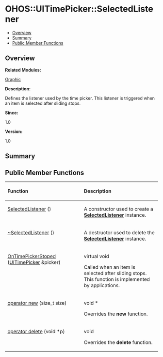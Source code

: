 # OHOS::UITimePicker::SelectedListener<a name="ZH-CN_TOPIC_0000001054479591"></a>

-   [Overview](#section1833975619165634)
-   [Summary](#section667472833165634)
-   [Public Member Functions](#pub-methods)

## **Overview**<a name="section1833975619165634"></a>

**Related Modules:**

[Graphic](Graphic.md)

**Description:**

Defines the listener used by the time picker. This listener is triggered when an item is selected after sliding stops. 

**Since:**

1.0

**Version:**

1.0

## **Summary**<a name="section667472833165634"></a>

## Public Member Functions<a name="pub-methods"></a>

<a name="table1309830795165634"></a>
<table><thead align="left"><tr id="row1932788756165634"><th class="cellrowborder" valign="top" width="50%" id="mcps1.1.3.1.1"><p id="p1321505514165634"><a name="p1321505514165634"></a><a name="p1321505514165634"></a>Function</p>
</th>
<th class="cellrowborder" valign="top" width="50%" id="mcps1.1.3.1.2"><p id="p588284870165634"><a name="p588284870165634"></a><a name="p588284870165634"></a>Description</p>
</th>
</tr>
</thead>
<tbody><tr id="row665571311165634"><td class="cellrowborder" valign="top" width="50%" headers="mcps1.1.3.1.1 "><p id="p27168149165634"><a name="p27168149165634"></a><a name="p27168149165634"></a><a href="Graphic.md#gaf68f896c9d4e4c14a56c201d8e4b3db1">SelectedListener</a> ()</p>
</td>
<td class="cellrowborder" valign="top" width="50%" headers="mcps1.1.3.1.2 "><p id="p1692681518165634"><a name="p1692681518165634"></a><a name="p1692681518165634"></a> </p>
<p id="p1657108427165634"><a name="p1657108427165634"></a><a name="p1657108427165634"></a>A constructor used to create a <strong id="b129146738165634"><a name="b129146738165634"></a><a name="b129146738165634"></a><a href="OHOS-UITimePicker-SelectedListener.md">SelectedListener</a></strong> instance. </p>
</td>
</tr>
<tr id="row1919661819165634"><td class="cellrowborder" valign="top" width="50%" headers="mcps1.1.3.1.1 "><p id="p696727508165634"><a name="p696727508165634"></a><a name="p696727508165634"></a><a href="Graphic.md#ga59db1409429fa0c598e3cf70a8ec2738">~SelectedListener</a> ()</p>
</td>
<td class="cellrowborder" valign="top" width="50%" headers="mcps1.1.3.1.2 "><p id="p1067594605165634"><a name="p1067594605165634"></a><a name="p1067594605165634"></a> </p>
<p id="p1133837269165634"><a name="p1133837269165634"></a><a name="p1133837269165634"></a>A destructor used to delete the <strong id="b1440897267165634"><a name="b1440897267165634"></a><a name="b1440897267165634"></a><a href="OHOS-UITimePicker-SelectedListener.md">SelectedListener</a></strong> instance. </p>
</td>
</tr>
<tr id="row973617831165634"><td class="cellrowborder" valign="top" width="50%" headers="mcps1.1.3.1.1 "><p id="p783645742165634"><a name="p783645742165634"></a><a name="p783645742165634"></a><a href="Graphic.md#ga525c9a0f0c5b51e0086a53dc5b0b5301">OnTimePickerStoped</a> (<a href="OHOS-UITimePicker.md">UITimePicker</a> &amp;picker)</p>
</td>
<td class="cellrowborder" valign="top" width="50%" headers="mcps1.1.3.1.2 "><p id="p2101506002165634"><a name="p2101506002165634"></a><a name="p2101506002165634"></a>virtual void </p>
<p id="p914611704165634"><a name="p914611704165634"></a><a name="p914611704165634"></a>Called when an item is selected after sliding stops. This function is implemented by applications. </p>
</td>
</tr>
<tr id="row609245340165634"><td class="cellrowborder" valign="top" width="50%" headers="mcps1.1.3.1.1 "><p id="p1288803275165634"><a name="p1288803275165634"></a><a name="p1288803275165634"></a><a href="Graphic.md#ga4854963aa969ee20a6cd174a70f5cd23">operator new</a> (size_t size)</p>
</td>
<td class="cellrowborder" valign="top" width="50%" headers="mcps1.1.3.1.2 "><p id="p2046639508165634"><a name="p2046639508165634"></a><a name="p2046639508165634"></a>void * </p>
<p id="p1762072899165634"><a name="p1762072899165634"></a><a name="p1762072899165634"></a>Overrides the <strong id="b613894890165634"><a name="b613894890165634"></a><a name="b613894890165634"></a>new</strong> function. </p>
</td>
</tr>
<tr id="row721890730165634"><td class="cellrowborder" valign="top" width="50%" headers="mcps1.1.3.1.1 "><p id="p687860165165634"><a name="p687860165165634"></a><a name="p687860165165634"></a><a href="Graphic.md#gadf1997a0f56ac2b220e7f0f8e8e0a6ef">operator delete</a> (void *p)</p>
</td>
<td class="cellrowborder" valign="top" width="50%" headers="mcps1.1.3.1.2 "><p id="p2047589732165634"><a name="p2047589732165634"></a><a name="p2047589732165634"></a>void </p>
<p id="p328263021165634"><a name="p328263021165634"></a><a name="p328263021165634"></a>Overrides the <strong id="b754825177165634"><a name="b754825177165634"></a><a name="b754825177165634"></a>delete</strong> function. </p>
</td>
</tr>
</tbody>
</table>

